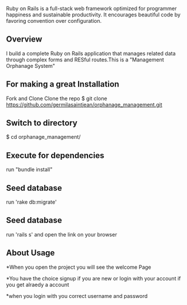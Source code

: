 
 Ruby on Rails is a full-stack web framework optimized for programmer happiness and sustainable productivity. It encourages beautiful code by favoring convention over configuration.


## Overview
I build a complete Ruby on Rails application that manages related data through complex forms and  RESful routes.This is a "Management Orphanage System"


## For making a great Installation
Fork and Clone
Clone the repo $ git clone https://github.com/germilasaintjean/orphanage_management.git

## Switch to directory
$ cd orphanage_management/

## Execute for dependencies
run "bundle install"

## Seed database
run 'rake db:migrate'

## Seed database
run 'rails s' and open the link on your browser

## About Usage
*When you open the project you will see the welcome Page 


*You have the choice signup if you are new or login with your account if you get alraedy a account

*when you login with you correct username and password 